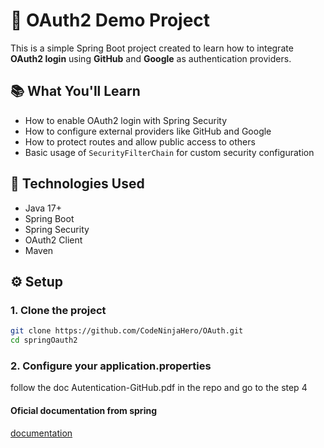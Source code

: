 # 🔐 OAuth2 Demo Project

This is a simple Spring Boot project created to learn how to integrate **OAuth2 login** using **GitHub** and **Google** as authentication providers.

## 📚 What You'll Learn

- How to enable OAuth2 login with Spring Security
- How to configure external providers like GitHub and Google
- How to protect routes and allow public access to others
- Basic usage of `SecurityFilterChain` for custom security configuration

## 🚀 Technologies Used

- Java 17+
- Spring Boot
- Spring Security
- OAuth2 Client
- Maven

## ⚙️ Setup

### 1. Clone the project

```bash
git clone https://github.com/CodeNinjaHero/OAuth.git
cd springOauth2
```
### 2. Configure your application.properties
follow the doc Autentication-GitHub.pdf in the repo and go to the step 4

#### Oficial documentation from spring
[documentation](https://spring.io/guides/tutorials/spring-boot-oauth2)
